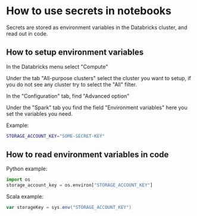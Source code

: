 # How to use secrets in notebooks

Secrets are stored as environment variables in the Databricks cluster, and read out in code.

## How to setup environment variables

In the Databricks menu select "Compute"

Under the tab "All-purpose clusters" select the cluster you want to setup, if you do not see any cluster try to select the "All" filter.

In the "Configuration" tab, find "Advanced option"

Under the "Spark" tab you find the field "Environment variables" here you set the variables you need.

Example:

```bash
STORAGE_ACCOUNT_KEY="SOME-SECRET-KEY"
```

## How to read environment variables in code

Python example:

```python
import os
storage_account_key = os.environ["STORAGE_ACCOUNT_KEY"]
```

Scala example:

```scala
var storageKey = sys.env("STORAGE_ACCOUNT_KEY")
```
